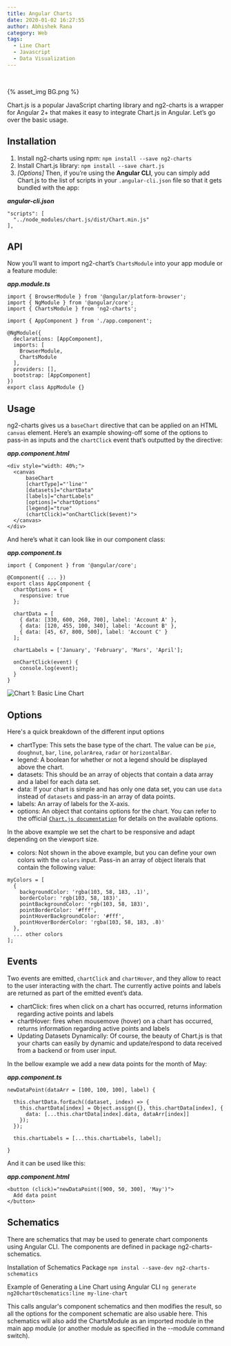```yaml
---
title: Angular Charts
date: 2020-01-02 16:27:55
author: Abhishek Rana
category: Web
tags:
  - Line Chart
  - Javascript
  - Data Visualization
---
```


<br>

{% asset_img BG.png %}

Chart.js is a popular JavaScript charting library and ng2-charts is a wrapper for Angular 2+ that makes it easy to integrate Chart.js in Angular. Let’s go over the basic usage.

## Installation

1. Install ng2-charts using npm: `npm install --save ng2-charts`
2. Install Chart.js library: `npm install --save chart.js`
3. _[Options]_ Then, if you’re using the **Angular CLI**, you can simply add Chart.js to the list of scripts in your `.angular-cli.json` file so that it gets bundled with the app:

**_angular-cli.json_**

```
"scripts": [
  "../node_modules/chart.js/dist/Chart.min.js"
],
```

## API

Now you’ll want to import ng2-chart’s `ChartsModule` into your app module or a feature module:

**_app.module.ts_**

```
import { BrowserModule } from '@angular/platform-browser';
import { NgModule } from '@angular/core';
import { ChartsModule } from 'ng2-charts';

import { AppComponent } from './app.component';

@NgModule({
  declarations: [AppComponent],
  imports: [
    BrowserModule,
    ChartsModule
  ],
  providers: [],
  bootstrap: [AppComponent]
})
export class AppModule {}
```

## Usage

ng2-charts gives us a `baseChart` directive that can be applied on an HTML `canvas` element. Here’s an example showing-off some of the options to pass-in as inputs and the `chartClick` event that’s outputted by the directive:

**_app.component.html_**

```
<div style="width: 40%;">
  <canvas
      baseChart
      [chartType]="'line'"
      [datasets]="chartData"
      [labels]="chartLabels"
      [options]="chartOptions"
      [legend]="true"
      (chartClick)="onChartClick($event)">
  </canvas>
</div>
```

And here’s what it can look like in our component class:

**_app.component.ts_**

```
import { Component } from '@angular/core';

@Component({ ... })
export class AppComponent {
  chartOptions = {
    responsive: true
  };

  chartData = [
    { data: [330, 600, 260, 700], label: 'Account A' },
    { data: [120, 455, 100, 340], label: 'Account B' },
    { data: [45, 67, 800, 500], label: 'Account C' }
  ];

  chartLabels = ['January', 'February', 'Mars', 'April'];

  onChartClick(event) {
    console.log(event);
  }
}
```

![Chart 1: Basic Line Chart](chart_1.png)

## Options

Here's a quick breakdown of the different input options

- chartType: This sets the base type of the chart. The value can be `pie`, `doughnut`, `bar`, `line`, `polarArea`, `radar` or `horizontalBar`.
- legend: A boolean for whether or not a legend should be displayed above the chart.
- datasets: This should be an array of objects that contain a data array and a label for each data set.
- data: If your chart is simple and has only one data set, you can use `data` instead of `datasets` and pass-in an array of data points.
- labels: An array of labels for the X-axis.
- options: An object that contains options for the chart. You can refer to the official [`Chart.js documentation`](https://www.chartjs.org/docs/latest/configuration/) for details on the available options.

In the above example we set the chart to be responsive and adapt depending on the viewport size.

- colors: Not shown in the above example, but you can define your own colors with the `colors` input. Pass-in an array of object literals that contain the following value:

```
myColors = [
  {
    backgroundColor: 'rgba(103, 58, 183, .1)',
    borderColor: 'rgb(103, 58, 183)',
    pointBackgroundColor: 'rgb(103, 58, 183)',
    pointBorderColor: '#fff',
    pointHoverBackgroundColor: '#fff',
    pointHoverBorderColor: 'rgba(103, 58, 183, .8)'
  },
  ... other colors
];
```

## Events

Two events are emitted, `chartClick` and `chartHover`, and they allow to react to the user interacting with the chart. The currently active points and labels are returned as part of the emitted event’s data.

- chartClick: fires when click on a chart has occurred, returns information regarding active points and labels
- chartHover: fires when mousemove (hover) on a chart has occurred, returns information regarding active points and labels
- Updating Datasets Dynamically: Of course, the beauty of Chart.js is that your charts can easily by dynamic and update/respond to data received from a backend or from user input.

In the bellow example we add a new data points for the month of May:

**_app.component.ts_**

```
newDataPoint(dataArr = [100, 100, 100], label) {

  this.chartData.forEach((dataset, index) => {
    this.chartData[index] = Object.assign({}, this.chartData[index], {
      data: [...this.chartData[index].data, dataArr[index]]
    });
  });

  this.chartLabels = [...this.chartLabels, label];

}
```

And it can be used like this:

**_app.component.html_**

```
<button (click)="newDataPoint([900, 50, 300], 'May')">
  Add data point
</button>
```

## Schematics

There are schematics that may be used to generate chart components using Angular CLI. The components are defined in package ng2-charts-schematics.

Installation of Schematics Package
`npm instal --save-dev ng2-charts-schematics`

Example of Generating a Line Chart using Angular CLI
`ng generate ng20chart0schematics:line my-line-chart`

This calls angular's component schematics and then modifies the result, so all the options for the component schematic are also usable here. This schematics will also add the ChartsModule as an imported module in the main app module (or another module as specified in the --module command switch).
